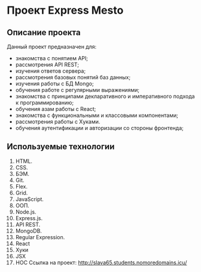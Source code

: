 # Проект Express Mesto
 
 
## Описание проекта 
 
Данный проект предназначен для:  
 
* знакомства с понятием API;
* рассмотрения API REST;
* изучения ответов сервера;
* рассмотрения базовых понятий баз данных; 
* изучения работы с БД Mongo;
* обучения работе с регулярными выражениями;
* знакомства с принципами декларативного и императивного подхода к программированию;
* обучения азам работы с React;
* знакомства с функциональными и классовыми компонентами;
* рассмотрения работы с Хуками.
* обучения аутентификации и авторизации со стороны фронтенда;
 
## Используемые технологии 
1. HTML. 
2. CSS. 
3. БЭМ. 
4. Git. 
5. Flex. 
6. Grid. 
7. JavaScript. 
8. ООП.
9. Node.js.
10. Express.js.
11. API REST.
12. MongoDB.
13. Regular Expression.
14. React
15. Хуки
16. JSX
17. HOC 
Ссылка на проект:   http://slava65.students.nomoredomains.icu/
